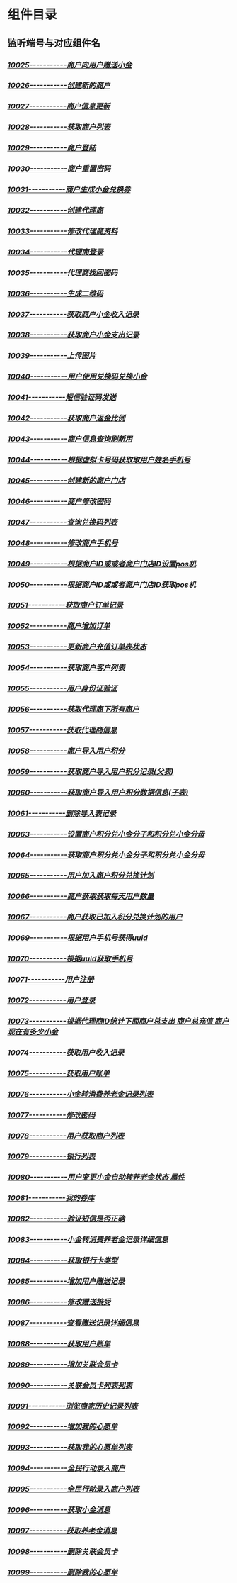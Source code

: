 # 组件目录
## 监听端号与对应组件名
### [*10025-----------商户向用户赠送小金*](http://code.denong.com/component/component/blob/master/README/10025.md)
### [*10026-----------创建新的商户*](http://code.denong.com/component/component/blob/master/README/10026.md)
### [*10027-----------商户信息更新*](http://code.denong.com/component/component/blob/master/README/10027.md)
### [*10028-----------获取商户列表*](http://code.denong.com/component/component/blob/master/README/10028.md)
### [*10029-----------商户登陆*](http://code.denong.com/component/component/blob/master/README/10029.md)
### [*10030-----------商户重置密码*](http://code.denong.com/component/component/blob/master/README/10030.md)
### [*10031-----------商户生成小金兑换券*](http://code.denong.com/component/component/blob/master/README/10031.md)
### [*10032-----------创建代理商*](http://code.denong.com/component/component/blob/master/README/10032.md)
### [*10033-----------修改代理商资料*](http://code.denong.com/component/component/blob/master/README/10033.md)
### [*10034-----------代理商登录*](http://code.denong.com/component/component/blob/master/README/10034.md)
### [*10035-----------代理商找回密码*](http://code.denong.com/component/component/blob/master/README/10035.md)
### [*10036-----------生成二维码*](http://code.denong.com/component/component/blob/master/README/10036.md)
### [*10037-----------获取商户小金收入记录*](http://code.denong.com/component/component/blob/master/README/10037.md)
### [*10038-----------获取商户小金支出记录*](http://code.denong.com/component/component/blob/master/README/10038.md)
### [*10039-----------上传图片*](http://code.denong.com/component/component/blob/master/README/10039.md)
### [*10040-----------用户使用兑换码兑换小金*](http://code.denong.com/component/component/blob/master/README/10040.md)
### [*10041-----------短信验证码发送*](http://code.denong.com/component/component/blob/master/README/10041.md)
### [*10042-----------获取商户返金比例*](http://code.denong.com/component/component/blob/master/README/10042.md)
### [*10043-----------商户信息查询刷新用*](http://code.denong.com/component/component/blob/master/README/10043.md)
### [*10044-----------根据虚拟卡号码获取取用户姓名手机号*](http://code.denong.com/component/component/blob/master/README/10044.md)
### [*10045-----------创建新的商户门店*](http://code.denong.com/component/component/blob/master/README/10045.md)
### [*10046-----------商户修改密码*](http://code.denong.com/component/component/blob/master/README/10046.md)
### [*10047-----------查询兑换码列表*](http://code.denong.com/component/component/blob/master/README/10047.md)
### [*10048-----------修改商户手机号*](http://code.denong.com/component/component/blob/master/README/10048.md)
### [*10049-----------根据商户ID或或者商户门店ID设置pos机*](http://code.denong.com/component/component/blob/master/README/10049.md)
### [*10050-----------根据商户ID或或者商户门店ID获取pos机*](http://code.denong.com/component/component/blob/master/README/10050.md)
### [*10051-----------获取商户订单记录*](http://code.denong.com/component/component/blob/master/README/10051.md)
### [*10052-----------商户增加订单*](http://code.denong.com/component/component/blob/master/README/10052.md)
### [*10053-----------更新商户充值订单表状态*](http://code.denong.com/component/component/blob/master/README/10053.md)
### [*10054-----------获取商户客户列表*](http://code.denong.com/component/component/blob/master/README/10054.md)
### [*10055-----------用户身份证验证*](http://code.denong.com/component/component/blob/master/README/10055.md)
### [*10056-----------获取代理商下所有商户*](http://code.denong.com/component/component/blob/master/README/10056.md)
### [*10057-----------获取代理商信息*](http://code.denong.com/component/component/blob/master/README/10057.md)
### [*10058-----------商户导入用户积分*](http://code.denong.com/component/component/blob/master/README/10058.md)
### [*10059-----------获取商户导入用户积分记录(父表)*](http://code.denong.com/component/component/blob/master/README/10059.md)
### [*10060-----------获取商户导入用户积分数据信息(子表)*](http://code.denong.com/component/component/blob/master/README/10060.md)
### [*10061-----------删除导入表记录*](http://code.denong.com/component/component/blob/master/README/10061.md)
### [*10063-----------设置商户积分兑小金分子和积分兑小金分母*](http://code.denong.com/component/component/blob/master/README/10063.md)
### [*10064-----------获取商户积分兑小金分子和积分兑小金分母*](http://code.denong.com/component/component/blob/master/README/10064.md)
### [*10065-----------用户加入商户积分兑换计划*](http://code.denong.com/component/component/blob/master/README/10065.md)
### [*10066-----------商户获取获取每天用户数量*](http://code.denong.com/component/component/blob/master/README/10066.md)
### [*10067-----------商户获取已加入积分兑换计划的用户*](http://code.denong.com/component/component/blob/master/README/10067.md)
### [*10069-----------根据用户手机号获得uuid*](http://code.denong.com/component/component/blob/master/README/10069.md)
### [*10070-----------根据uuid获取手机号*](http://code.denong.com/component/component/blob/master/README/10070.md)
### [*10071-----------用户注册*](http://code.denong.com/component/component/blob/master/README/10071.md)
### [*10072-----------用户登录*](http://code.denong.com/component/component/blob/master/README/10072.md)
### [*10073-----------根据代理商ID统计下面商户总支出 商户总充值 商户现在有多少小金*](http://code.denong.com/component/component/blob/master/README/10073.md)
### [*10074-----------获取用户收入记录*](http://code.denong.com/component/component/blob/master/README/10074.md)
### [*10075-----------获取用户账单*](http://code.denong.com/component/component/blob/master/README/10075.md)
### [*10076-----------小金转消费养老金记录列表*](http://code.denong.com/component/component/blob/master/README/10076.md)
### [*10077-----------修改密码*](http://code.denong.com/component/component/blob/master/README/10077.md)
### [*10078-----------用户获取商户列表*](http://code.denong.com/component/component/blob/master/README/10078.md)
### [*10079-----------银行列表*](http://code.denong.com/component/component/blob/master/README/10079.md)
### [*10080-----------用户变更小金自动转养老金状态 属性*](http://code.denong.com/component/component/blob/master/README/10080.md)
### [*10081-----------我的券库*](http://code.denong.com/component/component/blob/master/README/10081.md)
### [*10082-----------验证短信是否正确*](http://code.denong.com/component/component/blob/master/README/10082.md)
### [*10083-----------小金转消费养老金记录详细信息*](http://code.denong.com/component/component/blob/master/README/10083.md)
### [*10084-----------获取银行卡类型*](http://code.denong.com/component/component/blob/master/README/10084.md)
### [*10085-----------增加用户赠送记录*](http://code.denong.com/component/component/blob/master/README/10085.md)
### [*10086-----------修改赠送接受*](http://code.denong.com/component/component/blob/master/README/10086.md)
### [*10087-----------查看赠送记录详细信息*](http://code.denong.com/component/component/blob/master/README/10087.md)
### [*10088-----------获取用户账单*](http://code.denong.com/component/component/blob/master/README/10088.md)
### [*10089-----------增加关联会员卡*](http://code.denong.com/component/component/blob/master/README/10089.md)
### [*10090-----------关联会员卡列表列表*](http://code.denong.com/component/component/blob/master/README/10090.md)
### [*10091-----------浏览商家历史记录列表*](http://code.denong.com/component/component/blob/master/README/10091.md)
### [*10092-----------增加我的心愿单*](http://code.denong.com/component/component/blob/master/README/10092.md)
### [*10093-----------获取我的心愿单列表*](http://code.denong.com/component/component/blob/master/README/10093.md)
### [*10094-----------全民行动录入商户*](http://code.denong.com/component/component/blob/master/README/10094.md)
### [*10095-----------全民行动录入商户列表*](http://code.denong.com/component/component/blob/master/README/10095.md)
### [*10096-----------获取小金消息*](http://code.denong.com/component/component/blob/master/README/10096.md)
### [*10097-----------获取养老金消息*](http://code.denong.com/component/component/blob/master/README/10097.md)
### [*10098-----------删除关联会员卡*](http://code.denong.com/component/component/blob/master/README/10098.md)
### [*10099-----------删除我的心愿单*](http://code.denong.com/component/component/blob/master/README/10099.md)